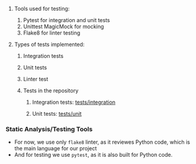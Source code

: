 1. Tools used for testing:
    1. Pytest for integration and unit tests
    2. Unittest MagicMock for mocking
    3. Flake8 for linter testing

2. Types of tests implemented:
    1. Integration tests
    2. Unit tests
    3. Linter test
    4. Tests in the repository

        1. Integration tests: [tests/integration](../../tests/integration)

        2. Unit tests: [tests/unit](../../tests/unit)

### Static Analysis/Testing Tools

- For now, we use only `flake8` linter, as it reviewes Python code, which is the main language for our project
- And for testing we use `pytest`, as it is also built for Python code.